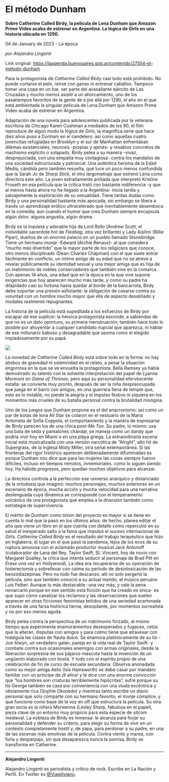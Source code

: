 # El método Dunham

**Sobre Catherine Called Birdy, la película de Lena Dunham que Amazon Prime Video acaba de estrenar en Argentina. La lógica de Girls en una historia ubicada en 1290.**

04 de January de 2023 - La época

_por Alejandro Lingenti_

Link original: https://laagenda.buenosaires.gob.ar/contenido/27554-el-metodo-dunham



Para la protagonista de *Catherine Called Birdy* casi todo está prohibido. No puede cortarse el pelo, reírse con ganas ni entrenar caballos. Tampoco tomar una copa en un bar, ser parte del avasallante ejército de Las Cruzadas y mucho menos asistir a un ahorcamiento, uno de los pasatiempos favoritos de la gente de a pie allá por 1290, el año en el que está ambientada la singular película de Lena Dunham que Amazon Prime Video acaba de estrenar en Argentina.




Adaptación de una novela para adolescentes publicada por la veterana escritora de Chicago Karen Cushman a mediados de los 90, el film reproduce de algún modo la lógica de *Girls*, la magnífica serie que hace diez años puso a Dunham en el candelero: así como aquellas cuatro jovencitas refugiadas en Brooklyn y el sur de Manhattan enfrentaban dilemas existenciales, neurosis -propias y ajenas- y resabios concretos de machismo explícito o solapado, Birdy pelea a su manera -vivaz, desprejuiciada, con una simpatía muy contagiosa- contra los mandatos de una sociedad estructurada y patriarcal. Una auténtica heroína de la Edad Media, cándida pero también resuelta, que luce un poco menos confundida que la Sarah Jo de *Sharp Stick*, el otro largometraje que estrenó Lena como directora este año. La joven extrañamente aniñada que interpretó Kristine Froseth en esa película que la crítica trató con bastante indiferencia -y que al menos hasta ahora no ha llegado a la Argentina- inicia tardía y salvajemente la exploración de su sexualidad. Tiene tantas dudas como Birdy y una personalidad bastante más apocada, sin embargo se libera a través un aprendizaje erótico ultracelerado que inevitablemente desemboca en la comedia, aun cuando el humor que crea Dunham siempre encapsula algún dolor, alguna angustia, algún drama.




Birdy es la inquieta y adorable hija de Lord Rollo (Andrew Scott, el inolvidable sacerdote *hot* de *Fleabag*, otra vez brillante) y Lady Aislinn (Billie Piper), dueños de un enorme palacio en un pueblo llamado Stonebridge. Tiene un hermano monje -Edward (Archie Renaux)- al que considera “mucho más divertido” que la mayor parte de los religiosos que conoce, otro menos disciplinado (Dean-Charles Chapman) con el que suele entrar fácilmente en conflicto, un íntimo amigo de su edad que no se atreve a revelar públicamente su identidad sexual y una mejor amiga que es hija de un matrimonio de nobles conservadores que también vive en la comarca. Con apenas 14 años, una edad que en la época en la que vive supone exigencias que hoy aparecen mucho más tarde, y como su padre ha dilapidado casi su fortuna hasta quedar al borde de la bancarrota, Birdy debe soportar una presión asfixiante: la obligación de casarse contra su voluntad con un hombre mucho mayor que ella de aspecto desaliñado y modales realmente repugnantes.




La historia de la película está supeditada a los esfuerzos de Birdy por escapar de ese suplicio: la heroica protagonista esconde, a sabiendas de que no es un dato oportuno, su primera menstruación; también hace todo lo posible por ahuyentar a cualquier candidato nupcial que aparezca, ni hablar de ese millonario baboso y desagradable que asoma como el elegido impiadosamente por su papá.




![](https://cdn.feater.me/files/images/782848/23d34da9-dd5a-44cd-915e-5e422d48e988.jpg)




La novedad de *Catherine Called Birdy* está sobre todo en la forma: no hay atisbos de gravedad ni solemnidad en el relato, a pesar la situación engorrosa en la que se ve envuelta la protagonista. Bella Ramsey ya había demostrado su talento con la solvente interpretación del papel de Lyanna Mormont en *Game of Thrones*, pero aquí su personalidad efervescente estalla: se convierte muy pronto, después de ser la niña despreocupada que juega en el barro con amigos, en una guerrera llena de temple que, esto es lo notable, no pierde la alegría y el impulso festivo ni siquiera en los momentos más crueles de su batalla personal contra la brutalidad misógina.




Uno de los juegos que Dunham propone es el del anacronismo: así como un par de botas de lona All Star se colaron en el vestuario de la María Antonieta de Sofía Coppola, el comportamiento y la manera de expresarse de Birdy parecen los de una chica post-*Me Too*. Su padre, lo mismo: usa una bata de seda y pantalones chándal, se maneja como un dandy que podría vivir hoy en Miami o en una playa griega. La extraordinaria escena inicial está musicalizada con una versión narcótica de “Alright”, alto hit de Supergrass, de la inglesa Misty Miller, otra señal extemporánea. Si las fronteras del rigor histórico aparecen deliberadamente difuminadas es porque Dunham nos dice que para las mujeres las cosas siempre fueron difíciles, incluso en tiempos remotos, inmemoriales. como lo siguen siendo hoy. Ha habido progresos, pero quedan muchos objetivos para alcanzar.




La directora controla a la perfección ese universo anárquico y distanciado de la ortodoxia que imaginó: muchos personajes, muchos exteriores en un escenario de época, mucha acción y mucha velocidad para una narrativa deslenguada cuya dinámica se corresponde con el temperamento volcánico de una protagonista que emplea a la diversión también como estrategia de supervivencia.




El mérito de Dunham como timón del proyecto es mayor si se tiene en cuenta lo mal que la pasó en los últimos años: de hecho, planea editar el año que viene un libro en el que cuenta con detalle cómo repercutió en su salud el inesperado salto a la fama que impulsó el suceso internacional de *Girls. Catherine Called Birdy* es el resultado del trabajo terapéutico que hizo en Inglaterra, el lugar en el que pasó la pandemia, lejos de los ecos de su ruptura amorosa con el aclamado productor musical Jack Antonoff (colaborador de Lana del Rey, Taylor Swift, St. Vincent, hoy de novio con Margaret Qualley, la chica que intenta seducir al personaje de Brad Pitt en *Érase una vez en Hollywood*). La idea era recuperarse de su operación de histerectomía y sobrellevar con calma su período de desintoxicación de las benzodiazepinas. Pero no todo fue descanso: allí no solo pergeñó la película, sino que también conoció a su actual marido, el músico peruano Luis Felber. Aunque lo más destacable -una vez más, y vale la pena remarcarlo porque en ese sentido esta ficción que ha creado es única- es que supo cómo canalizar los reclamos y las observaciones que suelen aparecer en otras ficciones feministas teñidos de una seriedad acartonada a través de una farsa histórica tierna, desopilante, por momentos surrealista y no por eso menos aguda.




Birdy pelea contra la perspectiva de un matrimonio forzado, al mismo tiempo que experimenta enamoramientos desesperados y fugaces, celos que la alteran, disputas con amigos y para colmo tiene que atravesar con hidalguía las clases de flauta dulce. Se enamora platónicamente de su tío -Joe Alwyn, un verdadero galán, pareja en la vida real de Taylor Swift- y combate contra sus ocasionales enemigos con armas originales, desde la liberación sorpresiva de sus pájaros-mascota hasta la invención de un ungüento elaborado con bosta. Y todo con el espíritu propio de una celebración de fin de curso de escuela secundaria. Observa anonadada como su mejor amiga Aelis (Isis Hainsworth) se debe casar por mandato familiar con un príncipe de ¡9 años! y le dice con una enorme convicción que “los hombres son criaturas terriblemente hipócritas”, sufre porque su tío George también se casa por conveniencia con una viuda excéntrica y obviamente rica (Sophie Okonedo) y mientras tanto escribe un diario personal que solo comparte con su hermano favorito, el monje cómplice, y que funciona como base de la voz en off que estructura la película. Su otra gran socia es la niñera Morwenna (Lesley Sharp, fabulosa en el papel), pieza clave de un entorno muy propicio para esta especie de *sitcom* medieval. La nobleza de Birdy es inmensa: le alcanza para forjar su personalidad y defender su criterio, para elegir su forma de vivir en un contexto completamente hostil y, de yapa, para perdonar a su padre, en una de las escenas más emotivas de la película. Contra viento y marea, con furia y desparpajo, sin que desaparezca nunca la sonrisa, Birdy se transforma en Catherine.




---




**Alejandro Lingenti**




Alejandro Lingenti es periodista y crítico de rock. Escribe en La Nación y Perfil. En Twitter es [@Viajeliviano](https://twitter.com/viajeliviano).



